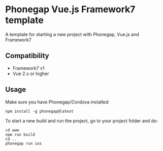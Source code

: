 # Phonegap Vue.js Framework7 template

A template for starting a new project with Phonegap, Vue.js and Framework7

## Compatibility

- Framework7 v1
- Vue 2.x or higher

## Usage

Make sure you have Phonegap/Cordova installed:

```shell
npm install -g phonegap@latest
```

To start a new build and run the project, go to your project folder and do:

```shell
cd www
npm run build
cd ..
phonegap run ios
```
